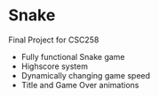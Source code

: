 # Snake
Final Project for CSC258

* Fully functional Snake game
* Highscore system
* Dynamically changing game speed
* Title and Game Over animations
